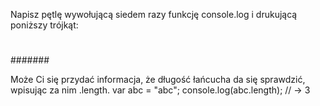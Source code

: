 Napisz pętlę wywołującą siedem razy funkcję console.log i drukującą poniższy
trójkąt:
#
##
###
####
#####
######
#######

Może Ci się przydać informacja, że długość łańcucha da się sprawdzić,
wpisując za nim .length.
var abc = "abc";
console.log(abc.length);
// → 3